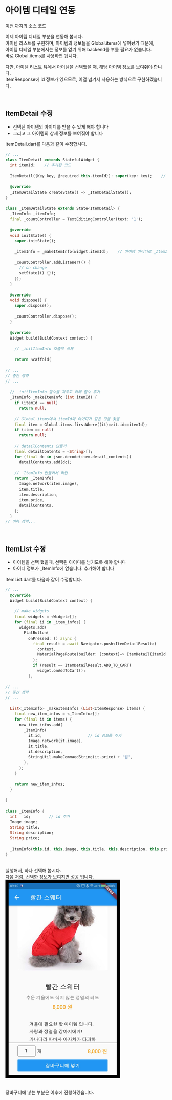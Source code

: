 # 아이템 디테일 연동
[이전 까지의 소스 코드](sources/bind-cart-lib.zip)  

이제 아이템 디테일 부분을 연동해 봅시다.  
아이템 리스트를 구현하며, 아이템의 정보들을 Global.items에 넣어놨기 때문에,  
아이템 디테일 부분에서는 정보를 얻기 위해 backend를 부를 필요가 없습니다.  
바로 Global.items를 사용하면 됩니다.  

다만, 아이템 리스트 뷰에서 아이템을 선택했을 때, 해당 아이템 정보를 보여줘야 합니다.  
ItemResponse에 id 정보가 있으므로, 이걸 넘겨서 사용하는 방식으로 구현하겠습니다.  

&nbsp;  
## ItemDetail 수정
- 선택된 아이템의 아이디를 받을 수 있게 해야 합니다  
- 그리고 그 아이템의 상세 정보를 보여줘야 합니다  

ItemDetail.dart를 다음과 같이 수정합시다.  
``` dart
// ...
class ItemDetail extends StatefulWidget {
  int itemId;    // 추가된 코드

  ItemDetail({Key key, @required this.itemId}): super(key: key);    // 추가된 코드

  @override
  _ItemDetailState createState() => _ItemDetailState();
}

class _ItemDetailState extends State<ItemDetail> {
  _ItemInfo _itemInfo;
  final _countController = TextEditingController(text: '1');

  @override
  void initState() {
    super.initState();

    _itemInfo = _makeItemInfo(widget.itemId);    // 아이템 아이디로 _ItemInfo를 만들어서 넣기

    _countController.addListener(() {
      // on change
      setState(() {});
    });
  }

  @override
  void dispose() {
    super.dispose();

    _countController.dispose();
  }

  @override
  Widget build(BuildContext context) {

    // _initItemInfo 호출부 삭제

    return Scaffold(

// ...
// 중간 생략
// ...

  // _initItemInfo 함수를 지우고 아래 함수 추가
  _ItemInfo _makeItemInfo (int itemId) {
    if (itemId == null)
      return null;

    // Global.items에서 itemId와 아이디가 같은 것을 찾음
    final item = Global.items.firstWhere((it)=>it.id==itemId);
    if (item == null)
      return null;

    // detailContents 만들기
    final detailContents = <String>[];
    for (final dc in json.decode(item.detail_contents))
      detailContents.add(dc);

    // _ItemInfo 만들어서 리턴
    return _ItemInfo(
      Image.network(item.image),
      item.title,
      item.description,
      item.price,
      detailContents,
    );
  }
// 이하 생략...
```

&nbsp;  
## ItemList 수정
- 아이템을 선택 했을때, 선택된 아이디를 넘기도록 해야 합니다  
- 아이디 정보가 _ItemInfo에 없습니다. 추가해야 합니다  

ItemList.dart를 다음과 같이 수정합니다.  
``` dart
// ...
  @override
  Widget build(BuildContext context) {

    // make widgets
    final widgets = <Widget>[];
    for (final ii in _item_infos) {
      widgets.add(
        FlatButton(
          onPressed: () async {
            final result = await Navigator.push<ItemDetailResult>(
              context,
              MaterialPageRoute(builder: (context)=> ItemDetail(itemId: ii.id)),    // id 전달
            );
            if (result == ItemDetailResult.ADD_TO_CART)
              widget.onAddToCart();
          },

// ...
// 중간 생략
// ...

  List<_ItemInfo> _makeItemInfos (List<ItemResponse> items) {
    final new_item_infos = <_ItemInfo>[];
    for (final it in items) {
      new_item_infos.add(
        _ItemInfo(
          it.id,                    // id 정보를 추가
          Image.network(it.image),
          it.title,
          it.description,
          StringUtil.makeCommaedString(it.price) + '원',
        ),
      );
    }

    return new_item_infos;
  }

}

class _ItemInfo {
  int   id;        // id 추가
  Image image;
  String title;
  String description;
  String price;

  _ItemInfo(this.id, this.image, this.title, this.description, this.price);    // id 추가
}
```

&nbsp;  
실행해서, 하나 선택해 봅시다.  
다음 처럼, 선택한 정보가 보여지면 성공 입니다.  
![bind-item-detail](images/bind-item-detail.png)  

&nbsp;  
장바구니에 넣는 부분은 이후에 진행하겠습니다.  